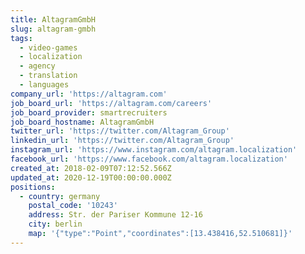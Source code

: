 ```yaml
---
title: AltagramGmbH
slug: altagram-gmbh
tags:
  - video-games
  - localization
  - agency
  - translation
  - languages
company_url: 'https://altagram.com'
job_board_url: 'https://altagram.com/careers'
job_board_provider: smartrecruiters
job_board_hostname: AltagramGmbH
twitter_url: 'https://twitter.com/Altagram_Group'
linkedin_url: 'https://twitter.com/Altagram_Group'
instagram_url: 'https://www.instagram.com/altagram.localization'
facebook_url: 'https://www.facebook.com/altagram.localization'
created_at: 2018-02-09T07:12:52.566Z
updated_at: 2020-12-19T00:00:00.000Z
positions:
  - country: germany
    postal_code: '10243'
    address: Str. der Pariser Kommune 12-16
    city: berlin
    map: '{"type":"Point","coordinates":[13.438416,52.510681]}'
---
```


